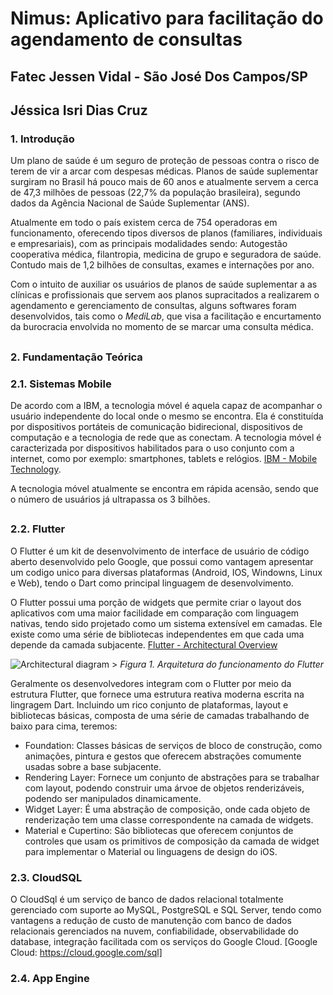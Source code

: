 # Nimus: Aplicativo para facilitação do agendamento de consultas

## **Fatec Jessen Vidal - São José Dos Campos/SP**

## **Jéssica Isri Dias Cruz**

### **1. Introdução**

Um plano de saúde é um seguro de proteção de pessoas contra o risco de terem de vir a arcar com despesas médicas. 
Planos de saúde suplementar surgiram no Brasil há pouco mais de 60 anos e atualmente servem a cerca de 47,3 milhões de pessoas (22,7% da população brasileira), segundo dados da Agência Nacional de Saúde Suplementar (ANS).

Atualmente em todo o país existem cerca de 754 operadoras em funcionamento, oferecendo tipos diversos de planos (familiares, individuais e empresariais), com as principais modalidades sendo: Autogestão cooperativa médica, filantropia, medicina de grupo e seguradora de saúde. 
Contudo mais de 1,2 bilhões de consultas, exames e internações por ano.

Com o intuito de auxiliar os usuários de planos de saúde suplementar a as clínicas e profissionais que servem aos planos supracitados a realizarem o agendamento e gerenciamento de consultas, alguns softwares foram desenvolvidos, tais como  o *MediLab*, que visa a facilitação e encurtamento da burocracia envolvida no momento de se marcar uma consulta médica.

## 

### **2. Fundamentação Teórica**

### **2.1. Sistemas Mobile**

De acordo com a IBM, a tecnologia móvel é aquela capaz de acompanhar o usuário independente do local onde o mesmo se encontra. Ela é constituída por dispositivos portáteis de comunicação bidirecional, dispositivos de computação e a tecnologia de rede que as conectam.
A tecnologia móvel é caracterizada por dispositivos habilitados para o uso conjunto com a internet, como por exemplo: smartphones, tablets e relógios. [IBM - Mobile Technology](https://www.ibm.com/topics/mobile-technology).

A tecnologia móvel atualmente se encontra em rápida acensão, sendo que o número de usuários já ultrapassa os 3 bilhões.

##

### **2.2. Flutter**

O Flutter é um kit de desenvolvimento de interface de usuário de código aberto desenvolvido pelo Google, que possui como vantagem apresentar um codigo unico para diversas plataformas (Android, IOS, Windowns, Linux e Web), tendo o Dart como principal linguagem de desenvolvimento.

O Flutter possui uma porção de widgets que permite criar o layout dos aplicativos com uma maior facilidade em comparação com linguagem nativas, tendo sido projetado como um sistema extensível em camadas. Ele existe como uma série de bibliotecas independentes em que cada uma depende da camada subjacente. [Flutter - Architectural Overview](https://flutter.dev/docs/resources/architectural-overview)

![Architectural diagram](https://flutter.dev/images/arch-overview/archdiagram.png) 
    > _Figura 1. Arquitetura do funcionamento do Flutter_

Geralmente os desenvolvedores integram com o Flutter por meio da estrutura Flutter, que fornece uma estrutura reativa moderna escrita na lingragem Dart. Incluindo um rico conjunto de plataformas, layout e bibliotecas básicas, composta de uma série de camadas trabalhando de baixo para cima, teremos:

 - Foundation: Classes básicas de serviços de bloco de construção, como animações, pintura e gestos que oferecem abstrações comumente usadas sobre a base subjacente.
 - Rendering Layer: Fornece um conjunto de abstrações para se trabalhar com layout, podendo construir uma árvoe de objetos renderizáveis, podendo ser manipulados dinamicamente.
 - Widget Layer: É uma abstração de composição, onde cada objeto de renderização tem uma classe correspondente na camada de widgets.
 - Material e Cupertino: São bibliotecas que oferecem conjuntos de controles que usam os primitivos de composição da camada de widget para implementar o Material ou linguagens de design do iOS.

### **2.3. CloudSQL**
O CloudSql é um serviço de banco de dados relacional totalmente gerenciado com suporte ao MySQL, PostgreSQL e SQL Server, tendo como vantagens a redução de custo de manutenção com banco de dados relacionais gerenciados na nuvem, confiabilidade, observabilidade do database, integração facilitada com os serviços do Google Cloud. [Google Cloud: https://cloud.google.com/sql]

### **2.4. App Engine**
